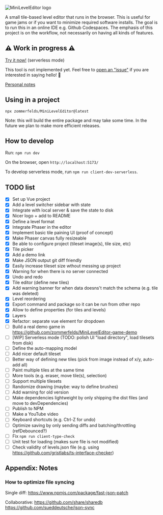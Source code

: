 ![MiniLevelEditor logo](https://github.com/zommerfelds/MiniLevelEditor/assets/1260622/836f77d4-d812-47bd-84da-aa27372138de)

A small tile-based level editor that runs in the browser. This is useful for game jams or if you want to minimize required software installs. The goal is to run this in an online IDE e.g. Github Codespaces. The emphasis of this project is on the workflow, not necessarily on having all kinds of features.

## ⚠️ Work in progress ⚠️

[Try it now!](https://zommerfelds.github.io/MiniLevelEditor/) (serverless mode)

This tool is not implemented yet. Feel free to [open an "issue"](https://github.com/zommerfelds/MiniLevelEditor/issues/new) if you are interested in saying hello! 🙂

[Personal notes](https://docs.google.com/document/d/1PNKyq5fczIWapZl0H0cRPSAIOZsfjAB2MmLjjtfKcmM/edit#heading=h.4z0ttusyscsq)

## Using in a project

`npx zommerfelds/MiniLevelEditor@latest`

Note: this will build the entire package and may take some time. In the future we plan to make more efficient releases.

## How to develop

Run: `npm run dev`

On the browser, open `http://localhost:5173/`

To develop serverless mode, run `npm run client-dev-serverless`.

## TODO list

- [x] Set up Vue project
- [x] Add a level switcher sidebar with state
- [x] Integrate with local server & save the state to disk
- [x] Nicer logo + add to README
- [x] Define a level format
- [x] Integrate Phaser in the editor
- [x] Implement basic tile paining UI (proof of concept)
- [x] Make Phaser canvas fully resizeable
- [x] Be able to configure project (tileset image(s), tile size, etc)
- [x] Tile picker
- [x] Add a demo link
- [x] Make JSON output git diff friendly
- [x] Easily increase tileset size wthout messing up project
- [x] Warning for when there is no server connected
- [x] Undo and redo
- [x] Tile editor (define new tiles)
- [x] Add warning banner for when data doesns't match the schema (e.g. tile was deleted)
- [x] Level reordering
- [x] Export command and package so it can be run from other repo
- [x] Allow to define properties (for tiles and levels)
- [x] Layers
- [x] Refactor: separate vue element for dropdown
- [ ] Build a real demo game in https://github.com/zommerfelds/MiniLevelEditor-game-demo
- [ ] [WIP] Serverless mode (TODO: polish UI "load directory", load tilesets from disk)
- [ ] Define the auto-mapping model
- [ ] Add nicer default tileset
- [ ] Better way of defining new tiles (pick from image instead of x/y, auto-add all)
- [ ] Paint multiple tiles at the same time
- [ ] More tools (e.g. eraser, move tile(s), selection)
- [ ] Support multiple tilesets
- [ ] Randomize drawing (maybe: way to define brushes)
- [ ] Add warning for old version
- [ ] Make dependencies lightweight by only shipping the dist files (and move to devDependencies)
- [ ] Publish to NPM
- [ ] Make a YouTube video
- [ ] Keyboard shortcuts (e.g. Ctrl-Z for undo)
- [ ] Optimize saving by only sending diffs and batching/throttling (refDebounced?)
- [ ] Fix `npm run client-type-check`
- [ ] Unit test for loading (makes sure file is not modified)
- [ ] Check validity of levels.json file (e.g. using https://github.com/gristlabs/ts-interface-checker)

## Appendix: Notes

### How to optimize file syncing

Single diff:
https://www.npmjs.com/package/fast-json-patch

Collaborative:
https://github.com/share/sharedb
https://github.com/sueddeutsche/json-sync
